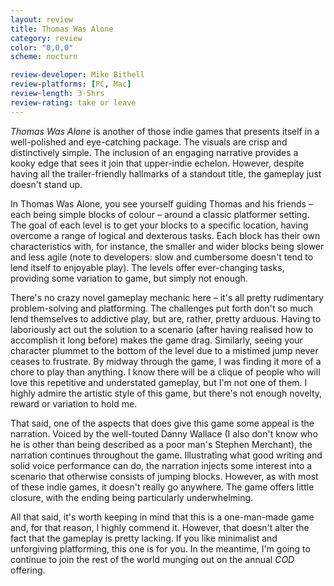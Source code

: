 ```yaml
---
layout: review
title: Thomas Was Alone
category: review
color: "0,0,0"
scheme: nocturn

review-developer: Mike Bithell
review-platforms: [PC, Mac]
review-length: 3-5hrs
review-rating: take or leave
---
```


*Thomas Was Alone* is another of those indie games that presents itself in a well-polished and eye-catching package. The visuals are crisp and distinctively simple. The inclusion of an engaging narrative provides a kooky edge that sees it join that upper-indie echelon. However, despite having all the trailer-friendly hallmarks of a standout title, the gameplay just doesn't stand up.

In Thomas Was Alone, you see yourself guiding Thomas and his friends – each being simple blocks of colour – around a classic platformer setting. The goal of each level is to get your blocks to a specific location, having overcome a range of logical and dexterous tasks. Each block has their own characteristics with, for instance, the smaller and wider blocks being slower and less agile (note to developers: slow and cumbersome doesn't tend to lend itself to enjoyable play). The levels offer ever-changing tasks, providing some variation to game, but simply not enough.

There's no crazy novel gameplay mechanic here – it's all pretty rudimentary problem-solving and platforming. The challenges put forth don't so much lend themselves to addictive play, but are, rather, pretty arduous. Having to laboriously act out the solution to a scenario (after having realised how to accomplish it long before) makes the game drag. Similarly, seeing your character plummet to the bottom of the level due to a mistimed jump never ceases to frustrate. By midway through the game, I was finding it more of a chore to play than anything. I know there will be a clique of people who will love this repetitive and understated gameplay, but I'm not one of them. I highly admire the artistic style of this game, but there's not enough novelty, reward or variation to hold me.

That said, one of the aspects that does give this game some appeal is the narration. Voiced by the well-touted Danny Wallace (I also don't know who he is other than being described as a poor man's Stephen Merchant), the narration continues throughout the game. Illustrating what good writing and solid voice performance can do, the narration injects some interest into a scenario that otherwise consists of jumping blocks. However, as with most of these indie games, it doesn't really go anywhere. The game offers little closure, with the ending being particularly underwhelming.

All that said, it's worth keeping in mind that this is a one-man-made game and, for that reason, I highly commend it. However, that doesn't alter the fact that the gameplay is pretty lacking. If you like minimalist and unforgiving platforming, this one is for you. In the meantime, I'm going to continue to join the rest of the world munging out on the annual *COD* offering.
